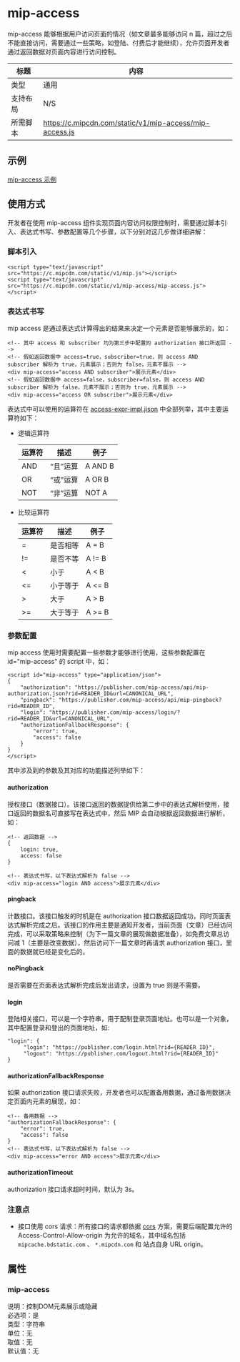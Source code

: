 # mip-access

mip-access 能够根据用户访问页面的情况（如文章最多能够访问 n 篇，超过之后不能直接访问，需要通过一些策略，如登陆、付费后才能继续），允许页面开发者通过返回数据对页面内容进行访问控制。

标题|内容
----|----
类型|通用
支持布局|N/S
所需脚本|https://c.mipcdn.com/static/v1/mip-access/mip-access.js

## 示例

[mip-access 示例](https://www.mipengine.org/samples-templates/mip-access/list)

## 使用方式

开发者在使用 mip-access 组件实现页面内容访问权限控制时，需要通过脚本引入、表达式书写、参数配置等几个步骤，以下分别对这几步做详细讲解：

### 脚本引入

```
<script type="text/javascript" src="https://c.mipcdn.com/static/v1/mip.js"></script>
<script type="text/javascript" src="https://c.mipcdn.com/static/v1/mip-access/mip-access.js"></script>
```

### 表达式书写
mip access 是通过表达式计算得出的结果来决定一个元素是否能够展示的，如：

```
<!-- 其中 access 和 subscriber 均为第三步中配置的 authorization 接口所返回 -->
<!-- 假如返回数据中 access=true，subscriber=true，则 access AND subscriber 解析为 true，元素展示；否则为 false，元素不展示 -->
<div mip-access="access AND subscriber">展示元素</div>
<!-- 假如返回数据中 access=false，subscriber=false，则 access AND subscriber 解析为 false，元素不展示；否则为 true，元素展示 -->
<div mip-access="access OR subscriber">展示元素</div>
```

表达式中可以使用的运算符在 [access-expr-impl.jison](https://github.com/mipengine/mip-extensions/blob/master/src/mip-access/mip-access-expr-impl.jison) 中全部列举，其中主要运算符如下：

- 逻辑运算符

    运算符|描述|例子
    ---|---|---
    AND|“且”运算|A AND B
    OR|“或”运算|A OR B
    NOT|“非”运算|NOT A

- 比较运算符

    运算符|描述|例子
    ---|---|---
    =|是否相等|A = B
    !=|是否不等|A != B
    <|小于|A < B
    <=|小于等于|A <= B
    \>|大于|A > B
    \>=|大于等于|A >= B

### 参数配置
mip access 使用时需要配置一些参数才能够进行使用，这些参数配置在 id="mip-access" 的 script 中，如：

```
<script id="mip-access" type="application/json">
{
    "authorization": "https://publisher.com/mip-access/api/mip-authorization.json?rid=READER_ID&url=CANONICAL_URL",
    "pingback": "https://publisher.com/mip-access/api/mip-pingback?rid=READER_ID",
    "login": "https://publisher.com/mip-access/login/?rid=READER_ID&url=CANONICAL_URL",
    "authorizationFallbackResponse": {
        "error": true,
        "access": false
    }
}
</script>
```

其中涉及到的参数及其对应的功能描述列举如下：

#### authorization

授权接口（数据接口）。该接口返回的数据提供给第二步中的表达式解析使用，接口返回的数据名可直接写在表达式中，然后 MIP 会自动根据返回数据进行解析，如：

```
<!-- 返回数据 -->
{
    login: true,
    access: false
}

<!-- 表达式书写，以下表达式解析为 false -->
<div mip-access="login AND access">展示元素</div>
```

#### pingback

计数接口。该接口触发的时机是在 authorization 接口数据返回成功，同时页面表达式解析完成之后。该接口的作用主要是通知开发者，当前页面（文章）已经访问完成，可以采取策略来控制（为下一篇文章的展现做数据准备），如免费文章总访问减 1（主要是改变数据），然后访问下一篇文章时再请求 authorization 接口，里面的数据就已经是变化后的。

#### noPingback

是否需要在页面表达式解析完成后发出请求，设置为 true 则是不需要。

#### login
登陆相关接口，可以是一个字符串，用于配制登录页面地址。也可以是一个对象，其中配置登录和登出的页面地址，如:

```
"login": {
     "login": "https://publisher.com/login.html?rid={READER_ID}",
     "logout": "https://publisher.com/logout.html?rid={READER_ID}"
}
```

#### authorizationFallbackResponse

如果 authorization 接口请求失败，开发者也可以配置备用数据，通过备用数据决定页面内元素的展现，如：

```
<!-- 备用数据 -->
"authorizationFallbackResponse": {
    "error": true,
    "access": false
}
<!-- 表达式书写，以下表达式解析为 false -->
<div mip-access="error AND access">展示元素</div>
```

#### authorizationTimeout

authorization 接口请求超时时间，默认为 3s。

### 注意点

- 接口使用 cors 请求：所有接口的请求都依据 [cors](https://developer.mozilla.org/zh-CN/docs/Web/API/Fetch_API/Using_Fetch) 方案，需要后端配置允许的 Access-Control-Allow-origin 为允许的域名，其中域名包括 `mipcache.bdstatic.com` 、 `*.mipcdn.com` 和 站点自身 URL origin。

## 属性

### mip-access

说明：控制DOM元素展示或隐藏      
必选项：是   
类型：字符串   
单位：无   
取值：无   
默认值：无
